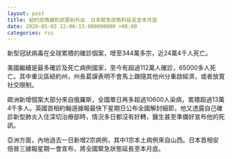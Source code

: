 ```yaml
---
layout: post
title: 紐約疫情緩和民眾紛外出　日本緊急狀態料延長至本月底
date: 2020-05-03 22:06:13.000000000 +08:00
categories: rss
---
```


新型冠狀病毒在全球累積的確診個案，增至344萬多宗，近24萬4千人死亡。

美國繼續是最多確診及死亡病例國家，至今有超過112萬人確診，65000多人死亡。其中重災區紐約州，州長葛謨表明不會馬上跟隨其他州分重啟經濟，或者放寬社交限制。

歐洲新增個案大部分來自俄羅斯，全國單日再多超過10600人染病，累積超過13萬4千多人。英國首相約翰遜據報最快下星期日公布全國解封細節，他又透露自己確診新型肺炎入住深切治療部時，情況多日都沒有好轉，醫生甚至準備好宣布他的死訊。

亞洲方面，內地過去一日新增2宗病例，其中1宗本土病例來自山西。日本首相安倍晉三據報星期一會宣布，將全國緊急狀態延長至本月底。
